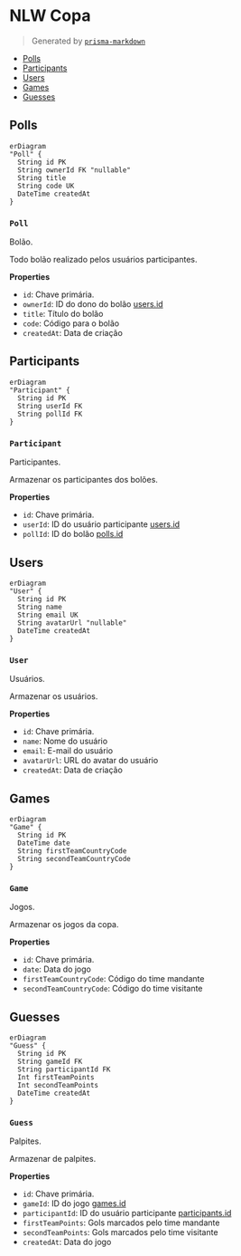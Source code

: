 # NLW Copa
> Generated by [`prisma-markdown`](https://github.com/samchon/prisma-markdown)

- [Polls](#polls)
- [Participants](#participants)
- [Users](#users)
- [Games](#games)
- [Guesses](#guesses)

## Polls
```mermaid
erDiagram
"Poll" {
  String id PK
  String ownerId FK "nullable"
  String title
  String code UK
  DateTime createdAt
}
```

### `Poll`
Bolão.

Todo bolão realizado pelos usuários participantes.

**Properties**
  - `id`: Chave primária.
  - `ownerId`: ID do dono do bolão [users.id](#users)
  - `title`: Título do bolão
  - `code`: Código para o bolão
  - `createdAt`: Data de criação


## Participants
```mermaid
erDiagram
"Participant" {
  String id PK
  String userId FK
  String pollId FK
}
```

### `Participant`
Participantes.

Armazenar os participantes dos bolões.

**Properties**
  - `id`: Chave primária.
  - `userId`: ID do usuário participante [users.id](#users)
  - `pollId`: ID do bolão [polls.id](#polls)


## Users
```mermaid
erDiagram
"User" {
  String id PK
  String name
  String email UK
  String avatarUrl "nullable"
  DateTime createdAt
}
```

### `User`
Usuários.

Armazenar os usuários.

**Properties**
  - `id`: Chave primária.
  - `name`: Nome do usuário
  - `email`: E-mail do usuário
  - `avatarUrl`: URL do avatar do usuário
  - `createdAt`: Data de criação


## Games
```mermaid
erDiagram
"Game" {
  String id PK
  DateTime date
  String firstTeamCountryCode
  String secondTeamCountryCode
}
```

### `Game`
Jogos.

Armazenar os jogos da copa.

**Properties**
  - `id`: Chave primária.
  - `date`: Data do jogo
  - `firstTeamCountryCode`: Código do time mandante
  - `secondTeamCountryCode`: Código do time visitante


## Guesses
```mermaid
erDiagram
"Guess" {
  String id PK
  String gameId FK
  String participantId FK
  Int firstTeamPoints
  Int secondTeamPoints
  DateTime createdAt
}
```

### `Guess`
Palpites.

Armazenar de palpites.

**Properties**
  - `id`: Chave primária.
  - `gameId`: ID do jogo [games.id](#games)
  - `participantId`: ID do usuário participante [participants.id](#participants)
  - `firstTeamPoints`: Gols marcados pelo time mandante
  - `secondTeamPoints`: Gols marcados pelo time visitante
  - `createdAt`: Data do jogo